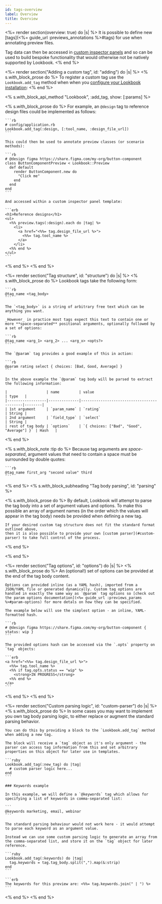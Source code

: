 ```yaml
---
id: tags-overview
label: Overview
title: Overview
---
```


<%= render section(overview: true) do |s| %>
  It is possible to define new [tags](<%= guide_url :previews_annotations %>#tags) for use when annotating preview files.

  Tag data can then be accessed in [custom inspector panels](<%= extend_url :panels_overview %>) and so can be used to build bespoke functionality that would otherwise not be natively supported by Lookbook.
<% end %>

<%= render section("Adding a custom tag", id: "adding") do |s| %>
  <% s.with_block_prose do %>
    To register a custom tag use the `Lookbook.add_tag` method when when you [configure your Lookbook installation](<%= guide_url :configuration %>):
  <% end %>

  <% s.with_block_api_method "Lookbook", :add_tag, show: [:params] %>

  <% s.with_block_prose do %>
    For example, an `@design` tag to reference design files could be implemented as follows:

    ```rb
    # config/application.rb
    Lookbook.add_tag(:design, [:tool_name, :design_file_url])
    ```

    This could then be used to annotate preview classes (or scenario methods):

    ```rb
    # @design figma https://share.figma.com/my-org/button-component
    class ButtonComponentPreview < Lookbook::Preview
      def default
        render ButtonComponent.new do
          "Click me"
        end
      end
    end
    ```

    And accessed within a custom inspector panel template:

    ```erb
    <h1>Reference designs</h1>
    <ul>
      <%% preview.tags(:design).each do |tag| %>
        <li>
          <a href="<%%= tag.design_file_url %>">
            <%%= tag.tool_name %>
          </a>
        </li>
      <%% end %>
    </ul>
    ```
  <% end %>
<% end %>

<%= render section("Tag structure", id: "structure") do |s| %>
  <% s.with_block_prose do %>
    Lookbook tags take the following form:

    ```rb
    @tag_name <tag_body>
    ```

    The `<tag_body>` is a string of arbitrary free text which can be anything you want.

    _However_ in practice most tags expect this text to contain one or more **space-separated** positional arguments, optionally followed by a set of options:

    ```rb
    @tag_name <arg_1> <arg_2> ... <arg_x> <opts?>
    ```

    The `@param` tag provides a good example of this in action:

    ```rb
    @param rating select { choices: [Bad, Good, Average] }
    ```

    In the above example the `@param` tag body will be parsed to extract the following information:

    |                  | name         | value                                     | type   |
    |------------------|--------------|-------------------------------------------|--------|
    | 1st argument     | `param_name` | `rating`                                  | String |
    | 2nd argument     | `field_type` | `select`                                  | String |
    | rest of tag body | `options`    | `{ choices: ["Bad", "Good", "Average"] }` | Hash   |
  <% end %>

  <% s.with_block_note :tip do %>
    Because tag arguments are _space-separated_, argument values that need to contain a space must be surrounded by double quotes:

    ```rb
    @tag_name first_arg "second value" third
    ```
  <% end %>
  <% s.with_block_subheading "Tag body parsing", id: "parsing" %>

  <% s.with_block_prose do %>
    By default, Lookbook will attempt to parse the tag body into a set of argument values and options.
    To make this possible an array of argument names (in the order which the values will appear in the tag body) needs be provided when defining a new tag.

    If your desired custom tag structure does not fit the standard format outlined above,
    then it is also possible to provide your own [custom parser](#custom-parser) to take full control of the process.
  <% end %>

<% end %>

<%= render section("Tag options", id: "options") do |s| %>
  <% s.with_block_prose do %>
    An (optional!) set of options can be provided at the end of the tag body content.

    Options can provided inline (as a YAML hash), imported from a JSON/YAML file or generated dynamically. Custom tag options are handled in exactly the same way as `@param` tag options so [check out the param options documentation](<%= guide_url :previews_params %>#param-options) for more detals on how they can be specified.

    The example below will use the simplest option - an inline, YAML-formatted hash.

    ```rb
    # @design figma https://share.figma.com/my-org/button-component { status: wip }
    ```

    The provided options hash can be accessed via the `.opts` property on `tag` objects:

    ```erb
    <a href="<%%= tag.design_file_url %>">
      <%%= tag.tool_name %>
      <%% if tag.opts.status == "wip" %>
        <strong>IN PROGRESS</strong>
      <%% end %>
    </a>
    ```
  <% end %>
<% end %>

<%= render section("Custom parsing logic", id: "custom-parser") do |s| %>
  <% s.with_block_prose do %>
    In some cases you may want to implement you own tag body parsing logic, to either replace or augment the standard parsing behavior.

    You can do this by providing a block to the `Lookbook.add_tag` method when adding a new tag.

    The block will receive a `tag` object as it's only argument - the parser can access tag information from this and set arbitrary properties on this object for later use in templates.

    ```ruby
    Lookbook.add_tag(:new_tag) do |tag|
      # custom parser logic here...
    end
    ```

    ### Keywords example

    In this example, we will define a `@keywords` tag which allows for specifying a list of keywords in comma-separated list:

    ```
    @keywords marketing, email, webinar
    ```

    The standard parsing behaviour would not work here - it would attempt to parse each keyword as an argument value.

    Instead we can use some custom parsing logic to generate an array from the comma-separated list, and store it on the `tag` object for later reference.

    ```ruby
    Lookbook.add_tag(:keywords) do |tag|
      tag.keywords = tag.tag_body.split(",").map(&:strip)
    end
    ```

    ```erb
    The keywords for this preview are: <%%= tag.keywords.join(" | ") %>
    ```
  <% end %>
<% end %>